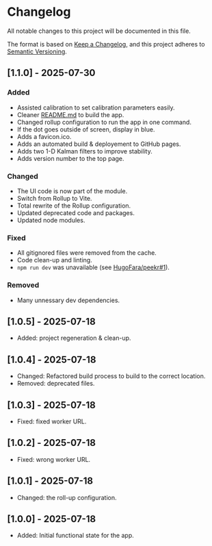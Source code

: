 # Changelog

All notable changes to this project will be documented in this file.

The format is based on [Keep a Changelog](https://keepachangelog.com/en/1.1.0/),
and this project adheres to [Semantic Versioning](https://semver.org/spec/v2.0.0.html).

## [1.1.0] - 2025-07-30

### Added

- Assisted calibration to set calibration parameters easily.
- Cleaner [README.md](./README.md) to build the app.
- Changed rollup configuration to run the app in one command.
- If the dot goes outside of screen, display in blue.
- Adds a favicon.ico.
- Adds an automated build & deployement to GitHub pages.
- Adds two 1-D Kalman filters to improve stability.
- Adds version number to the top page.

### Changed

- The UI code is now part of the module.
- Switch from Rollup to Vite.
- Total rewrite of the Rollup configuration.
- Updated deprecated code and packages.
- Updated node modules.

### Fixed

- All gitignored files were removed from the cache.
- Code clean-up and linting.
- `npm run dev` was unavailable (see [HugoFara/peekr#1](https://github.com/HugoFara/peekr/issues/1)).

### Removed

- Many unnessary dev dependencies.

## [1.0.5] - 2025-07-18

- Added: project regeneration & clean-up.

## [1.0.4] - 2025-07-18

- Changed: Refactored build process to build to the correct location.
- Removed: deprecated files.

## [1.0.3] - 2025-07-18

- Fixed: fixed worker URL.

## [1.0.2] - 2025-07-18

- Fixed: wrong worker URL.

## [1.0.1] - 2025-07-18

- Changed: the roll-up configuration.

## [1.0.0] - 2025-07-18

- Added: Initial functional state for the app.
